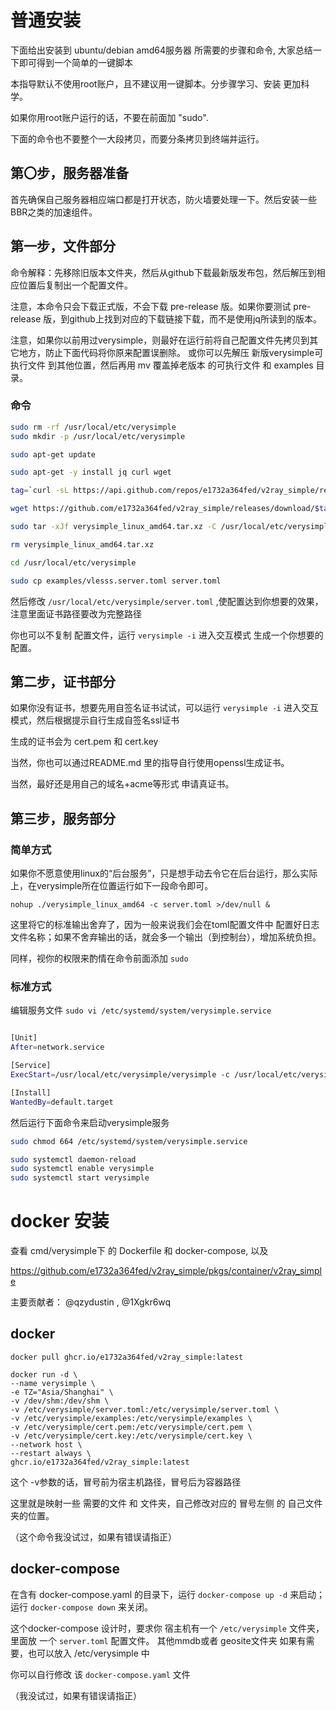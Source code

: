 
# 普通安装

下面给出安装到 ubuntu/debian amd64服务器 所需要的步骤和命令, 大家总结一下即可得到一个简单的一键脚本

本指导默认不使用root账户，且不建议用一键脚本。分步骤学习、安装 更加科学。

如果你用root账户运行的话，不要在前面加 "sudo". 

下面的命令也不要整个一大段拷贝，而要分条拷贝到终端并运行。

## 第〇步，服务器准备

首先确保自己服务器相应端口都是打开状态，防火墙要处理一下。然后安装一些BBR之类的加速组件。

## 第一步，文件部分

命令解释：先移除旧版本文件夹，然后从github下载最新版发布包，然后解压到相应位置后复制出一个配置文件。

注意，本命令只会下载正式版，不会下载 pre-release 版。如果你要测试 pre-release 版，到github上找到对应的下载链接下载，而不是使用jq所读到的版本。

注意，如果你以前用过verysimple，则最好在运行前将自己配置文件先拷贝到其它地方，防止下面代码将你原来配置误删除。
或你可以先解压 新版verysimple可执行文件 到其他位置，然后再用 mv 覆盖掉老版本 的可执行文件 和 examples 目录。

### 命令

```sh
sudo rm -rf /usr/local/etc/verysimple
sudo mkdir -p /usr/local/etc/verysimple

sudo apt-get update

sudo apt-get -y install jq curl wget

tag=`curl -sL https://api.github.com/repos/e1732a364fed/v2ray_simple/releases/latest | jq -r ".tag_name"`

wget https://github.com/e1732a364fed/v2ray_simple/releases/download/$tag/verysimple_linux_amd64.tar.xz

sudo tar -xJf verysimple_linux_amd64.tar.xz -C /usr/local/etc/verysimple

rm verysimple_linux_amd64.tar.xz

cd /usr/local/etc/verysimple

sudo cp examples/vlesss.server.toml server.toml
```


然后修改 `/usr/local/etc/verysimple/server.toml` ,使配置达到你想要的效果，注意里面证书路径要改为完整路径

你也可以不复制 配置文件，运行 `verysimple -i` 进入交互模式 生成一个你想要的配置。


## 第二步，证书部分

如果你没有证书，想要先用自签名证书试试，可以运行 `verysimple -i` 进入交互模式，然后根据提示自行生成自签名ssl证书

生成的证书会为 cert.pem 和 cert.key

当然，你也可以通过README.md 里的指导自行使用openssl生成证书。

当然，最好还是用自己的域名+acme等形式 申请真证书。

## 第三步，服务部分

### 简单方式

如果你不愿意使用linux的“后台服务”，只是想手动去令它在后台运行，那么实际上，在verysimple所在位置运行如下一段命令即可。

```
nohup ./verysimple_linux_amd64 -c server.toml >/dev/null &
```

这里将它的标准输出舍弃了，因为一般来说我们会在toml配置文件中 配置好日志文件名称；如果不舍弃输出的话，就会多一个输出（到控制台），增加系统负担。

同样，视你的权限来酌情在命令前面添加 `sudo`


### 标准方式

编辑服务文件
`sudo vi /etc/systemd/system/verysimple.service`

```sh

[Unit]
After=network.service

[Service]
ExecStart=/usr/local/etc/verysimple/verysimple -c /usr/local/etc/verysimple/server.toml

[Install]
WantedBy=default.target
```

然后运行下面命令来启动verysimple服务

```sh
sudo chmod 664 /etc/systemd/system/verysimple.service

sudo systemctl daemon-reload
sudo systemctl enable verysimple
sudo systemctl start verysimple
```

# docker 安装

查看 cmd/verysimple下 的 Dockerfile 和 docker-compose, 以及 

https://github.com/e1732a364fed/v2ray_simple/pkgs/container/v2ray_simple

主要贡献者： @qzydustin , @1Xgkr6wq

## docker

    docker pull ghcr.io/e1732a364fed/v2ray_simple:latest

    docker run -d \
    --name verysimple \
    -e TZ="Asia/Shanghai" \
    -v /dev/shm:/dev/shm \
    -v /etc/verysimple/server.toml:/etc/verysimple/server.toml \
    -v /etc/verysimple/examples:/etc/verysimple/examples \
    -v /etc/verysimple/cert.pem:/etc/verysimple/cert.pem \
    -v /etc/verysimple/cert.key:/etc/verysimple/cert.key \
    --network host \
    --restart always \
    ghcr.io/e1732a364fed/v2ray_simple:latest

这个 -v参数的话，冒号前为宿主机路径，冒号后为容器路径

这里就是映射一些 需要的文件 和 文件夹，自己修改对应的 冒号左侧 的 自己文件夹的位置。

（这个命令我没试过，如果有错误请指正）

## docker-compose

在含有 docker-compose.yaml 的目录下，运行 `docker-compose up -d` 来启动；运行 `docker-compose down` 来关闭。

这个docker-compose 设计时，要求你 宿主机有一个 `/etc/verysimple` 文件夹，里面放 一个 `server.toml` 配置文件。 其他mmdb或者 geosite文件夹 如果有需要，也可以放入 /etc/verysimple 中

你可以自行修改 该 `docker-compose.yaml` 文件

（我没试过，如果有错误请指正）
